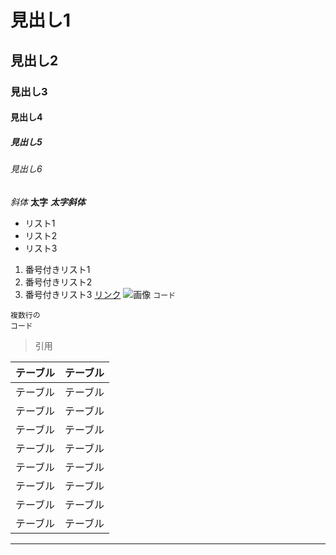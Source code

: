 # 見出し1
## 見出し2
### 見出し3
#### 見出し4
##### 見出し5
###### 見出し6
*斜体*
**太字**
***太字斜体***
- リスト1
- リスト2
- リスト3
1. 番号付きリスト1
2. 番号付きリスト2
3. 番号付きリスト3
[リンク](https://www.google.com)
![画像](https://www.google.com/images/branding/googlelogo/1x/googlelogo_color_272x92dp.png)
`コード`
```
複数行の
コード
```
> 引用

| テーブル | テーブル |
| ---- | ---- |
| テーブル | テーブル |
| テーブル | テーブル |
| テーブル | テーブル |
| テーブル | テーブル |
| テーブル | テーブル |
| テーブル | テーブル |
| テーブル | テーブル |
| テーブル | テーブル |

---
